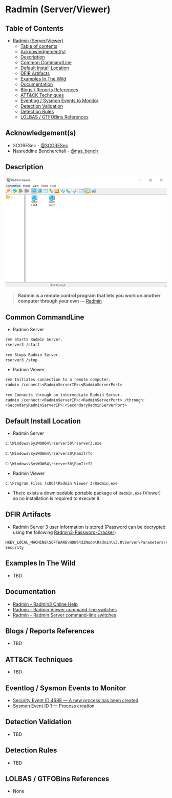 # Radmin (Server/Viewer)

## Table of Contents

- [Radmin (Server/Viewer)](#radmin-serverviewer)
  - [Table of contents](#table-of-contents)
  - [Acknowledgement(s)](#acknowledgements)
  - [Description](#description)
  - [Common CommandLine](#common-commandline)
  - [Default Install Location](#default-install-location)
  - [DFIR Artifacts](#dfir-artifacts)
  - [Examples In The Wild](#examples-in-the-wild)
  - [Documentation](#documentation)
  - [Blogs / Reports References](#blogs--reports-references)
  - [ATT&CK Techniques](#attck-techniques)
  - [Eventlog / Sysmon Events to Monitor](#eventlog--sysmon-events-to-monitor)
  - [Detection Validation](#detection-validation)
  - [Detection Rules](#detection-rules)
  - [LOLBAS / GTFOBins References](#lolbas--gtfobins-references)

## Acknowledgement(s)

- 3CORESec - [@3CORESec](https://twitter.com/3CORESec)
- Nasreddine Bencherchali - [@nas_bench](https://twitter.com/nas_bench)

## Description

<p align="center"><img src="/Images/Screenshots/Radmin-Viewer.png"></p>

> **Radmin is a remote control program that lets you work on another computer through your own** — [Radmin](https://www.radmin.com/support/radmin3help/files/about.htm)

## Common CommandLine

- Radmin Server

```batch
rem Starts Radmin Server. 
rserver3 /start

rem Stops Radmin Server.
rserver3 /stop
```

- Radmin Viewer

```batch
rem Initiates connection to a remote computer.
radmin /connect:<RadminServerIP>:<RadminServerPort>

rem Connects through an intermediate Radmin Server.
radmin /connect:<RadminServerIP>:<RadminServerPort> /through:<SecondaryRadminServerIP>:<SecondaryRadminServerPort>
```

## Default Install Location

- Radmin Server

````batch
C:\Windows\SysWOW64\rserver30\rserver3.exe

C:\Windows\SysWOW64\rserver30\FamItrfc

C:\Windows\SysWOW64\rserver30\FamItrf2
````

- Radmin Viewer

```batch
C:\Program Files (x86)\Radmin Viewer 3\Radmin.exe
```

- There exists a downloadable portable package of ``Radmin.exe``  (Viewer) so no installation is required to execute it.

## DFIR Artifacts

- Radmin Server 3 user information is stored (Password can be decrypted using the following [Radmin3-Password-Cracker](https://github.com/synacktiv/Radmin3-Password-Cracker))

```batch
HKEY_LOCAL_MACHINE\SOFTWARE\WOW6432Node\Radmin\v3.0\Server\Parameters\Radmin Security
```

## Examples In The Wild

- TBD

## Documentation

- [Radmin - Radmin3 Online Help](https://www.radmin.com/support/radmin3help/)
- [Radmin - Radmin Viewer command-line switches](https://www.radmin.com/support/radmin3help/files/viewercmd.htm)
- [Radmin - Radmin Server command-line switches](https://www.radmin.com/support/radmin3help/files/cmd.htm)

## Blogs / Reports References

- TBD

## ATT&CK Techniques

- TBD

## Eventlog / Sysmon Events to Monitor

- [Security Event ID 4688 — A new process has been created](https://www.ultimatewindowssecurity.com/securitylog/encyclopedia/event.aspx?eventID=4688)
- [Sysmon Event ID 1 — Process creation](https://www.ultimatewindowssecurity.com/securitylog/encyclopedia/event.aspx?eventid=90001)

## Detection Validation

- TBD

## Detection Rules

- TBD

## LOLBAS / GTFOBins References

- None
